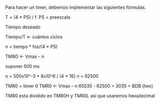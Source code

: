 
Para hacer un timer, debemos implementar las siguientes fórmulas.

T = (4 \* PS) / f.
PS = preescala

Tiempo deseado

Tiempo/T <- cuántos ciclos

n = tiempo \* fos/(4 \* PS)

TMRO <- Vmax - n

suponer 500 ms

n = 500x10^-3 \* 8x10^6 / (4 \* 16)
n = 62500

TMR0 = timer 0
TMR0 <- Vmax - n
65535 - 62500 = 3035 = BDB (hex)

TMR0 esta dividido en TMR0H y TMR0L asi que usaremos hexadecimal